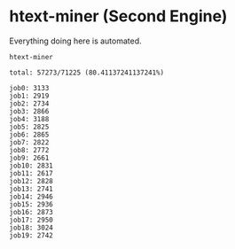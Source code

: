 # htext-miner (Second Engine)

Everything doing here is automated.

```
htext-miner

total: 57273/71225 (80.41137241137241%)

job0: 3133
job1: 2919
job2: 2734
job3: 2866
job4: 3188
job5: 2825
job6: 2865
job7: 2822
job8: 2772
job9: 2661
job10: 2831
job11: 2617
job12: 2828
job13: 2741
job14: 2946
job15: 2936
job16: 2873
job17: 2950
job18: 3024
job19: 2742
```